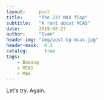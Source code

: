 ```yaml
---
layout:     post
title:      "The 737 MAX flop"
subtitle:   "A rant about MCAS"
date:       2019-08-27
author:     "Ivan"
header-img: "img/post-bg-mcas.jpg"
header-mask:  0.3
catalog:      true
tags:
    - Boeing
    - MCAS
    - MAX
---
```


Let's try. Again.
